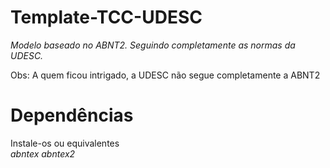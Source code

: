 # Template-TCC-UDESC
_Modelo baseado no ABNT2. Seguindo completamente as normas da UDESC._

Obs: A quem ficou intrigado, a UDESC não segue completamente a ABNT2

# Dependências  
Instale-os ou equivalentes  
_abntex abntex2_
